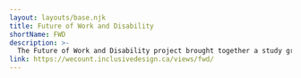 ```yaml
---
layout: layouts/base.njk
title: Future of Work and Disability
shortName: FWD
description: >-
  The Future of Work and Disability project brought together a study group of fifteen people, many with lived experience of disabilities, with researchers, artificial intelligence (AI) experts, data scientists, employment organizations and others engaged in the data ecosystem. The goal of the group was to understand and examine intersecting topics of AI, automation, standards and employment as they mainly relate to persons with disabilities.
link: https://wecount.inclusivedesign.ca/views/fwd/
---
```


